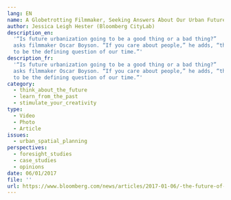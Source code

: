 ```yaml
---
lang: EN
name: A Globetrotting Filmmaker, Seeking Answers About Our Urban Future
author: Jessica Leigh Hester (Bloomberg CityLab)
description_en:
  '“Is future urbanization going to be a good thing or a bad thing?”
  asks filmmaker Oscar Boyson. “If you care about people,” he adds, “this is going
  to be the defining question of our time.”'
description_fr:
  '“Is future urbanization going to be a good thing or a bad thing?”
  asks filmmaker Oscar Boyson. “If you care about people,” he adds, “this is going
  to be the defining question of our time.”'
category:
  - think_about_the_future
  - learn_from_the_past
  - stimulate_your_creativity
type:
  - Video
  - Photo
  - Article
issues:
  - urban_spatial_planning
perspectives:
  - foresight_studies
  - case_studies
  - opinions
date: 06/01/2017
file: ''
url: https://www.bloomberg.com/news/articles/2017-01-06/-the-future-of-cities-documentary-explores-urban-fixes
---
```

